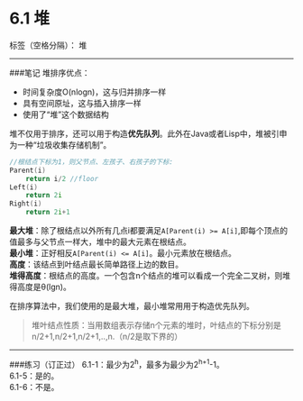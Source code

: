 ﻿# 6.1 堆

标签（空格分隔）： 堆

---

###笔记
堆排序优点：
 - 时间复杂度O(nlogn)，这与归并排序一样
 - 具有空间原址，这与插入排序一样
 - 使用了“堆”这个数据结构

堆不仅用于排序，还可以用于构造**优先队列**。此外在Java或者Lisp中，堆被引申为一种“垃圾收集存储机制”。  

```c++
//根结点下标为1，则父节点、左孩子、右孩子的下标:
Parent(i)
    return i/2 //floor
Left(i)
    return 2i
Right(i)
    return 2i+1
```

**最大堆**：除了根结点以外所有几点i都要满足`A[Parent(i) >= A[i]`,即每个顶点的值最多与父节点一样大，堆中的最大元素在根结点。  
**最小堆**：正好相反`A[Parent(i) <= A[i]`。最小元素放在根结点。  
**高度**：该结点到叶结点最长简单路径上边的数目。  
**堆得高度**：根结点的高度。一个包含n个结点的堆可以看成一个完全二叉树，则堆得高度是θ(lgn)。

在排序算法中，我们使用的是最大堆，最小堆常用用于构造优先队列。

> 堆叶结点性质：当用数组表示存储n个元素的堆时，叶结点的下标分别是n/2+1,n/2+1,n/2+1,..,n.（n/2是取下界的）

---
###练习（订正过）
6.1-1：最少为2<sup>h</sup>，最多为最少为2<sup>h+1</sup>-1。  
6.1-5：是的。  
6.1-6：不是。